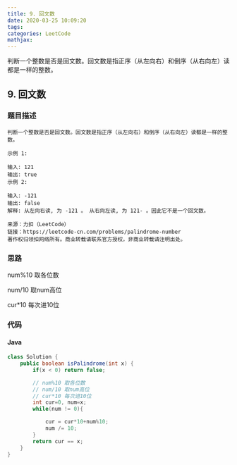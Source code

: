 ```yaml
---
title: 9. 回文数
date: 2020-03-25 10:09:20
tags: 
categories: LeetCode
mathjax:
---
```


判断一个整数是否是回文数。回文数是指正序（从左向右）和倒序（从右向左）读都是一样的整数。

<!-- more -->

## 9. 回文数

### 题目描述

```
判断一个整数是否是回文数。回文数是指正序（从左向右）和倒序（从右向左）读都是一样的整数。

示例 1:

输入: 121
输出: true
示例 2:

输入: -121
输出: false
解释: 从左向右读, 为 -121 。 从右向左读, 为 121- 。因此它不是一个回文数。

来源：力扣（LeetCode）
链接：https://leetcode-cn.com/problems/palindrome-number
著作权归领扣网络所有。商业转载请联系官方授权，非商业转载请注明出处。
```

### 思路

num%10 取各位数

num/10 取num高位

cur*10 每次进10位

### 代码

#### Java

```java
class Solution {
    public boolean isPalindrome(int x) {
        if(x < 0) return false;

        // num%10 取各位数
        // num/10 取num高位
        // cur*10 每次进10位
        int cur=0, num=x;
        while(num != 0){

            cur = cur*10+num%10;
            num /= 10;
        }
        return cur == x;
    }
}
```





